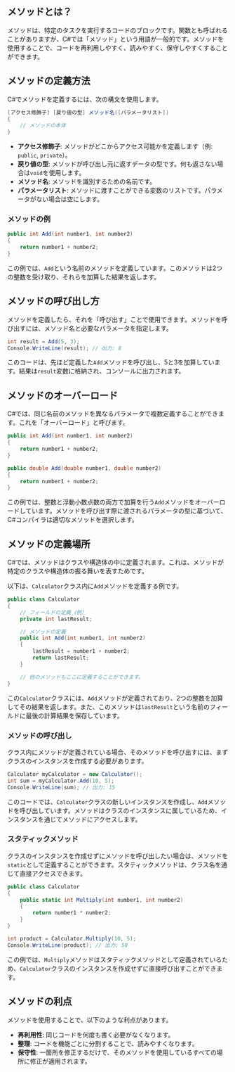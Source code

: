 ## メソッドとは？

メソッドは、特定のタスクを実行するコードのブロックです。関数とも呼ばれることがありますが、C#では「メソッド」という用語が一般的です。メソッドを使用することで、コードを再利用しやすく、読みやすく、保守しやすくすることができます。

## メソッドの定義方法

C#でメソッドを定義するには、次の構文を使用します。

```csharp
[アクセス修飾子] [戻り値の型] メソッド名([パラメータリスト])
{
    // メソッドの本体
}
```

- **アクセス修飾子**: メソッドがどこからアクセス可能かを定義します（例: `public`, `private`）。
- **戻り値の型**: メソッドが呼び出し元に返すデータの型です。何も返さない場合は`void`を使用します。
- **メソッド名**: メソッドを識別するための名前です。
- **パラメータリスト**: メソッドに渡すことができる変数のリストです。パラメータがない場合は空にします。

### メソッドの例

```csharp
public int Add(int number1, int number2)
{
    return number1 + number2;
}
```

この例では、`Add`という名前のメソッドを定義しています。このメソッドは2つの整数を受け取り、それらを加算した結果を返します。

## メソッドの呼び出し方

メソッドを定義したら、それを「呼び出す」ことで使用できます。メソッドを呼び出すには、メソッド名と必要なパラメータを指定します。

```csharp
int result = Add(5, 3);
Console.WriteLine(result); // 出力: 8
```

このコードは、先ほど定義した`Add`メソッドを呼び出し、5と3を加算しています。結果は`result`変数に格納され、コンソールに出力されます。

## メソッドのオーバーロード

C#では、同じ名前のメソッドを異なるパラメータで複数定義することができます。これを「オーバーロード」と呼びます。

```csharp
public int Add(int number1, int number2)
{
    return number1 + number2;
}

public double Add(double number1, double number2)
{
    return number1 + number2;
}
```

この例では、整数と浮動小数点数の両方で加算を行う`Add`メソッドをオーバーロードしています。メソッドを呼び出す際に渡されるパラメータの型に基づいて、C#コンパイラは適切なメソッドを選択します。

## メソッドの定義場所

C#では、メソッドはクラスや構造体の中に定義されます。これは、メソッドが特定のクラスや構造体の振る舞いを表すためです。

以下は、`Calculator`クラス内に`Add`メソッドを定義する例です。

```csharp
public class Calculator
{
    // フィールドの定義（例）
    private int lastResult;

    // メソッドの定義
    public int Add(int number1, int number2)
    {
        lastResult = number1 + number2;
        return lastResult;
    }

    // 他のメソッドもここに定義することができます。
}
```

この`Calculator`クラスには、`Add`メソッドが定義されており、2つの整数を加算してその結果を返します。また、このメソッドは`lastResult`という名前のフィールドに最後の計算結果を保存しています。

### メソッドの呼び出し

クラス内にメソッドが定義されている場合、そのメソッドを呼び出すには、まずクラスのインスタンスを作成する必要があります。

```csharp
Calculator myCalculator = new Calculator();
int sum = myCalculator.Add(10, 5);
Console.WriteLine(sum); // 出力: 15
```

このコードでは、`Calculator`クラスの新しいインスタンスを作成し、`Add`メソッドを呼び出しています。メソッドはクラスのインスタンスに属しているため、インスタンスを通じてメソッドにアクセスします。

### スタティックメソッド

クラスのインスタンスを作成せずにメソッドを呼び出したい場合は、メソッドを`static`として定義することができます。スタティックメソッドは、クラス名を通じて直接アクセスできます。

```csharp
public class Calculator
{
    public static int Multiply(int number1, int number2)
    {
        return number1 * number2;
    }
}

int product = Calculator.Multiply(10, 5);
Console.WriteLine(product); // 出力: 50
```

この例では、`Multiply`メソッドはスタティックメソッドとして定義されているため、`Calculator`クラスのインスタンスを作成せずに直接呼び出すことができます。

## メソッドの利点

メソッドを使用することで、以下のような利点があります。

- **再利用性**: 同じコードを何度も書く必要がなくなります。
- **整理**: コードを機能ごとに分割することで、読みやすくなります。
- **保守性**: 一箇所を修正するだけで、そのメソッドを使用しているすべての場所に修正が適用されます。